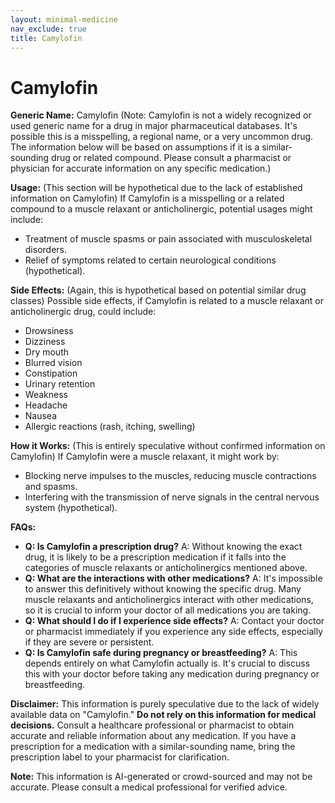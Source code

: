 ```yaml
---
layout: minimal-medicine
nav_exclude: true
title: Camylofin
---
```


# Camylofin

**Generic Name:** Camylofin (Note:  Camylofin is not a widely recognized or used generic name for a drug in major pharmaceutical databases.  It's possible this is a misspelling, a regional name, or a very uncommon drug.  The information below will be based on assumptions if it is a similar-sounding drug or related compound. Please consult a pharmacist or physician for accurate information on any specific medication.)

**Usage:**  (This section will be hypothetical due to the lack of established information on Camylofin)  If Camylofin is a misspelling or a related compound to a muscle relaxant or anticholinergic, potential usages might include:

* Treatment of muscle spasms or pain associated with musculoskeletal disorders.
* Relief of symptoms related to certain neurological conditions (hypothetical).

**Side Effects:** (Again, this is hypothetical based on potential similar drug classes)  Possible side effects, if Camylofin is related to a muscle relaxant or anticholinergic drug, could include:

* Drowsiness
* Dizziness
* Dry mouth
* Blurred vision
* Constipation
* Urinary retention
* Weakness
* Headache
* Nausea
* Allergic reactions (rash, itching, swelling)


**How it Works:** (This is entirely speculative without confirmed information on Camylofin) If Camylofin were a muscle relaxant, it might work by:

* Blocking nerve impulses to the muscles, reducing muscle contractions and spasms.
* Interfering with the transmission of nerve signals in the central nervous system (hypothetical).


**FAQs:**

* **Q: Is Camylofin a prescription drug?** A:  Without knowing the exact drug, it is likely to be a prescription medication if it falls into the categories of muscle relaxants or anticholinergics mentioned above.
* **Q: What are the interactions with other medications?** A:  It's impossible to answer this definitively without knowing the specific drug. Many muscle relaxants and anticholinergics interact with other medications, so it is crucial to inform your doctor of all medications you are taking.
* **Q:  What should I do if I experience side effects?** A: Contact your doctor or pharmacist immediately if you experience any side effects, especially if they are severe or persistent.
* **Q:  Is Camylofin safe during pregnancy or breastfeeding?** A:  This depends entirely on what Camylofin actually is.  It's crucial to discuss this with your doctor before taking any medication during pregnancy or breastfeeding.

**Disclaimer:** This information is purely speculative due to the lack of widely available data on "Camylofin."  **Do not rely on this information for medical decisions.** Consult a healthcare professional or pharmacist to obtain accurate and reliable information about any medication.  If you have a prescription for a medication with a similar-sounding name, bring the prescription label to your pharmacist for clarification.


**Note:** This information is AI-generated or crowd-sourced and may not be accurate. Please consult a medical professional for verified advice.